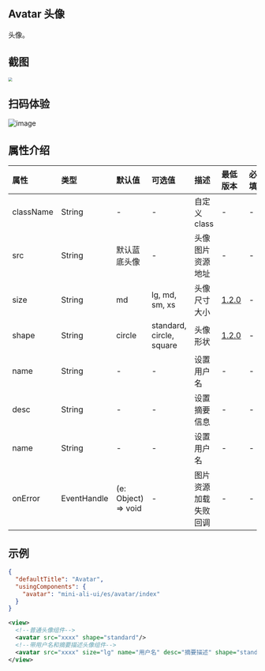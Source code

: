 ## Avatar 头像

头像。

## 截图
<img src="https://gw.alipayobjects.com/mdn/rms_349abe/afts/img/A*2ojQSLUUPyQAAAAAAAAAAABkARQnAQ" style="zoom:50%;" />

## 扫码体验

![image](http://mdn.alipayobjects.com/afts/img/A*wQu2TLea8JsAAAAAAAAAAABkAa8wAA/original?bz=openpt_doc&t=ezrdO7s0f2889e0cDyjjIAAAAABkMK8AAAAA)



## 属性介绍
| 属性 | 类型 | 默认值 | 可选值 | 描述 | 最低版本 | 必填 |
| :--- | :--- | :--- | :--- | :--- | :--- | :--- |
| className | String | - | - | 自定义class | - | - |
| src | String | 默认蓝底头像 | - | 头像图片资源地址 | - | - |
| size | String | md | lg, md, sm, xs | 头像尺寸大小 | [1.2.0](https://www.npmjs.com/package/mini-ali-ui?activeTab=versions) | - |
| shape | String | circle | standard, circle, square | 头像形状 | [1.2.0](https://www.npmjs.com/package/mini-ali-ui?activeTab=versions) | - |
| name | String | - | - | 设置用户名 | - | - |
| desc | String | - | - | 设置摘要信息 | - | - |
| name | String | - | - | 设置用户名 | - | - |
| onError | EventHandle | (e: Object) => void | - | 图片资源加载失败回调 | - | - |

## 示例

```json
{
  "defaultTitle": "Avatar",
  "usingComponents": {
    "avatar": "mini-ali-ui/es/avatar/index"
  }
}
```

```xml
<view>
  <!--普通头像组件-->
  <avatar src="xxxx" shape="standard"/>
  <!--带用户名和摘要描述头像组件-->
  <avatar src="xxxx" size="lg" name="用户名" desc="摘要描述" shape="standard" />
</view>
```
